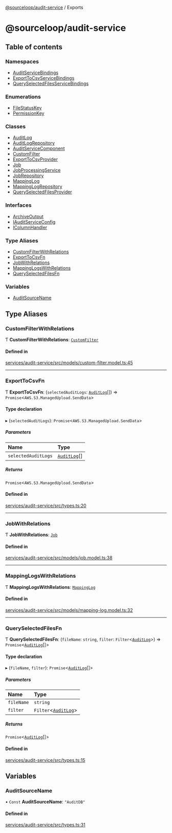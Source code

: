 [@sourceloop/audit-service](README.md) / Exports

# @sourceloop/audit-service

## Table of contents

### Namespaces

- [AuditServiceBindings](modules/AuditServiceBindings.md)
- [ExportToCsvServiceBindings](modules/ExportToCsvServiceBindings.md)
- [QuerySelectedFilesServiceBindings](modules/QuerySelectedFilesServiceBindings.md)

### Enumerations

- [FileStatusKey](enums/FileStatusKey.md)
- [PermissionKey](enums/PermissionKey.md)

### Classes

- [AuditLog](classes/AuditLog.md)
- [AuditLogRepository](classes/AuditLogRepository.md)
- [AuditServiceComponent](classes/AuditServiceComponent.md)
- [CustomFilter](classes/CustomFilter.md)
- [ExportToCsvProvider](classes/ExportToCsvProvider.md)
- [Job](classes/Job.md)
- [JobProcessingService](classes/JobProcessingService.md)
- [JobRepository](classes/JobRepository.md)
- [MappingLog](classes/MappingLog.md)
- [MappingLogRepository](classes/MappingLogRepository.md)
- [QuerySelectedFilesProvider](classes/QuerySelectedFilesProvider.md)

### Interfaces

- [ArchiveOutput](interfaces/ArchiveOutput.md)
- [IAuditServiceConfig](interfaces/IAuditServiceConfig.md)
- [IColumnHandler](interfaces/IColumnHandler.md)

### Type Aliases

- [CustomFilterWithRelations](modules.md#customfilterwithrelations)
- [ExportToCsvFn](modules.md#exporttocsvfn)
- [JobWithRelations](modules.md#jobwithrelations)
- [MappingLogsWithRelations](modules.md#mappinglogswithrelations)
- [QuerySelectedFilesFn](modules.md#queryselectedfilesfn)

### Variables

- [AuditSourceName](modules.md#auditsourcename)

## Type Aliases

### CustomFilterWithRelations

Ƭ **CustomFilterWithRelations**: [`CustomFilter`](classes/CustomFilter.md)

#### Defined in

[services/audit-service/src/models/custom-filter.model.ts:45](https://github.com/sourcefuse/loopback4-microservice-catalog/blob/68ec38a2a/services/audit-service/src/models/custom-filter.model.ts#L45)

___

### ExportToCsvFn

Ƭ **ExportToCsvFn**: (`selectedAuditLogs`: [`AuditLog`](classes/AuditLog.md)[]) => `Promise`<`AWS.S3.ManagedUpload.SendData`\>

#### Type declaration

▸ (`selectedAuditLogs`): `Promise`<`AWS.S3.ManagedUpload.SendData`\>

##### Parameters

| Name | Type |
| :------ | :------ |
| `selectedAuditLogs` | [`AuditLog`](classes/AuditLog.md)[] |

##### Returns

`Promise`<`AWS.S3.ManagedUpload.SendData`\>

#### Defined in

[services/audit-service/src/types.ts:20](https://github.com/sourcefuse/loopback4-microservice-catalog/blob/68ec38a2a/services/audit-service/src/types.ts#L20)

___

### JobWithRelations

Ƭ **JobWithRelations**: [`Job`](classes/Job.md)

#### Defined in

[services/audit-service/src/models/job.model.ts:38](https://github.com/sourcefuse/loopback4-microservice-catalog/blob/68ec38a2a/services/audit-service/src/models/job.model.ts#L38)

___

### MappingLogsWithRelations

Ƭ **MappingLogsWithRelations**: [`MappingLog`](classes/MappingLog.md)

#### Defined in

[services/audit-service/src/models/mapping-log.model.ts:32](https://github.com/sourcefuse/loopback4-microservice-catalog/blob/68ec38a2a/services/audit-service/src/models/mapping-log.model.ts#L32)

___

### QuerySelectedFilesFn

Ƭ **QuerySelectedFilesFn**: (`fileName`: `string`, `filter`: `Filter`<[`AuditLog`](classes/AuditLog.md)\>) => `Promise`<[`AuditLog`](classes/AuditLog.md)[]\>

#### Type declaration

▸ (`fileName`, `filter`): `Promise`<[`AuditLog`](classes/AuditLog.md)[]\>

##### Parameters

| Name | Type |
| :------ | :------ |
| `fileName` | `string` |
| `filter` | `Filter`<[`AuditLog`](classes/AuditLog.md)\> |

##### Returns

`Promise`<[`AuditLog`](classes/AuditLog.md)[]\>

#### Defined in

[services/audit-service/src/types.ts:15](https://github.com/sourcefuse/loopback4-microservice-catalog/blob/68ec38a2a/services/audit-service/src/types.ts#L15)

## Variables

### AuditSourceName

• `Const` **AuditSourceName**: ``"AuditDB"``

#### Defined in

[services/audit-service/src/types.ts:31](https://github.com/sourcefuse/loopback4-microservice-catalog/blob/68ec38a2a/services/audit-service/src/types.ts#L31)
